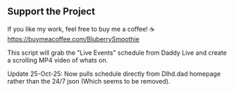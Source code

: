 ## Support the Project
If you like my work, feel free to buy me a coffee! ☕
https://buymeacoffee.com/BluberrySmoothie

This script will grab the "Live Events" schedule from Daddy Live and create a scrolling MP4 video of whats on.


Update 25-Oct-25:
Now pulls schedule directly from Dlhd.dad homepage rather than the 24/7 json (Which seems to be removed).
